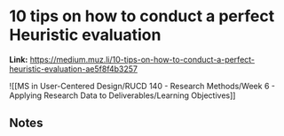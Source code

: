 # 10 tips on how to conduct a perfect Heuristic evaluation
**Link:** https://medium.muz.li/10-tips-on-how-to-conduct-a-perfect-heuristic-evaluation-ae5f8f4b3257

![[MS in User-Centered Design/RUCD 140 - Research Methods/Week 6 - Applying Research Data to Deliverables/Learning Objectives]]

## Notes
